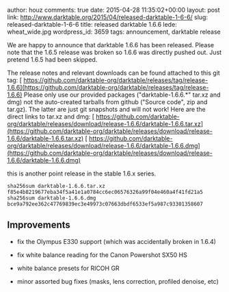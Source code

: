 author: houz
comments: true
date: 2015-04-28 11:35:02+00:00
layout: post
link: http://www.darktable.org/2015/04/released-darktable-1-6-6/
slug: released-darktable-1-6-6
title: released darktable 1.6.6
lede: wheat_wide.jpg
wordpress_id: 3659
tags: announcement, darktable release

We are happy to announce that darktable 1.6.6 has been released. Please note that the 1.6.5 release was broken so 1.6.6 was directly pushed out. Just pretend 1.6.5 had been skipped.

The release notes and relevant downloads can be found attached to this git tag:
[ https://github.com/darktable-org/darktable/releases/tag/release-1.6.6](https://github.com/darktable-org/darktable/releases/tag/release-1.6.6)
Please only use our provided packages ("darktable-1.6.6.*" tar.xz and dmg) not the auto-created tarballs from github ("Source code", zip and tar.gz). The latter are just git snapshots and will not work! Here are the direct links to tar.xz and dmg:
[ https://github.com/darktable-org/darktable/releases/download/release-1.6.6/darktable-1.6.6.tar.xz](https://github.com/darktable-org/darktable/releases/download/release-1.6.6/darktable-1.6.6.tar.xz)
[ https://github.com/darktable-org/darktable/releases/download/release-1.6.6/darktable-1.6.6.dmg](https://github.com/darktable-org/darktable/releases/download/release-1.6.6/darktable-1.6.6.dmg)

this is another point release in the stable 1.6.x series.


    sha256sum darktable-1.6.6.tar.xz
    f85e4b8219677eba34f5a41e1a0784cc6ec06576326a99f04e460a4f41fd21a5
    sha256sum darktable-1.6.6.dmg
    bce9a792ee362c47769839ec3e49973c07663dbdf6533ef5a987c93301358607




## Improvements






  * fix the Olympus E330 support (which was accidentally broken in 1.6.4)


  * fix white balance reading for the Canon Powershot SX50 HS


  * white balance presets for RICOH GR


  * minor assorted bug fixes (masks, lens correction, profiled denoise, etc)


